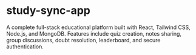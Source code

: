 # study-sync-app
A complete full-stack educational platform built with React, Tailwind CSS, Node.js, and MongoDB. Features include quiz creation, notes sharing, group discussions, doubt resolution, leaderboard, and secure authentication.
